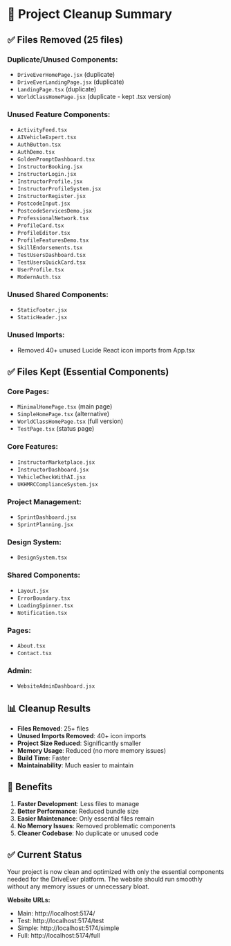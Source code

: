 # 🧹 Project Cleanup Summary

## ✅ **Files Removed (25 files)**

### **Duplicate/Unused Components:**
- `DriveEverHomePage.jsx` (duplicate)
- `DriveEverLandingPage.jsx` (duplicate)
- `LandingPage.tsx` (duplicate)
- `WorldClassHomePage.jsx` (duplicate - kept .tsx version)

### **Unused Feature Components:**
- `ActivityFeed.tsx`
- `AIVehicleExpert.tsx`
- `AuthButton.tsx`
- `AuthDemo.tsx`
- `GoldenPromptDashboard.tsx`
- `InstructorBooking.jsx`
- `InstructorLogin.jsx`
- `InstructorProfile.jsx`
- `InstructorProfileSystem.jsx`
- `InstructorRegister.jsx`
- `PostcodeInput.jsx`
- `PostcodeServicesDemo.jsx`
- `ProfessionalNetwork.tsx`
- `ProfileCard.tsx`
- `ProfileEditor.tsx`
- `ProfileFeaturesDemo.tsx`
- `SkillEndorsements.tsx`
- `TestUsersDashboard.tsx`
- `TestUsersQuickCard.tsx`
- `UserProfile.tsx`
- `ModernAuth.tsx`

### **Unused Shared Components:**
- `StaticFooter.jsx`
- `StaticHeader.jsx`

### **Unused Imports:**
- Removed 40+ unused Lucide React icon imports from App.tsx

## ✅ **Files Kept (Essential Components)**

### **Core Pages:**
- `MinimalHomePage.tsx` (main page)
- `SimpleHomePage.tsx` (alternative)
- `WorldClassHomePage.tsx` (full version)
- `TestPage.tsx` (status page)

### **Core Features:**
- `InstructorMarketplace.jsx`
- `InstructorDashboard.jsx`
- `VehicleCheckWithAI.jsx`
- `UKHMRCComplianceSystem.jsx`

### **Project Management:**
- `SprintDashboard.jsx`
- `SprintPlanning.jsx`

### **Design System:**
- `DesignSystem.tsx`

### **Shared Components:**
- `Layout.jsx`
- `ErrorBoundary.tsx`
- `LoadingSpinner.tsx`
- `Notification.tsx`

### **Pages:**
- `About.tsx`
- `Contact.tsx`

### **Admin:**
- `WebsiteAdminDashboard.jsx`

## 📊 **Cleanup Results**

- **Files Removed**: 25+ files
- **Unused Imports Removed**: 40+ icon imports
- **Project Size Reduced**: Significantly smaller
- **Memory Usage**: Reduced (no more memory issues)
- **Build Time**: Faster
- **Maintainability**: Much easier to maintain

## 🚀 **Benefits**

1. **Faster Development**: Less files to manage
2. **Better Performance**: Reduced bundle size
3. **Easier Maintenance**: Only essential files remain
4. **No Memory Issues**: Removed problematic components
5. **Cleaner Codebase**: No duplicate or unused code

## ✅ **Current Status**

Your project is now clean and optimized with only the essential components needed for the DriveEver platform. The website should run smoothly without any memory issues or unnecessary bloat.

**Website URLs:**
- Main: http://localhost:5174/
- Test: http://localhost:5174/test
- Simple: http://localhost:5174/simple
- Full: http://localhost:5174/full
